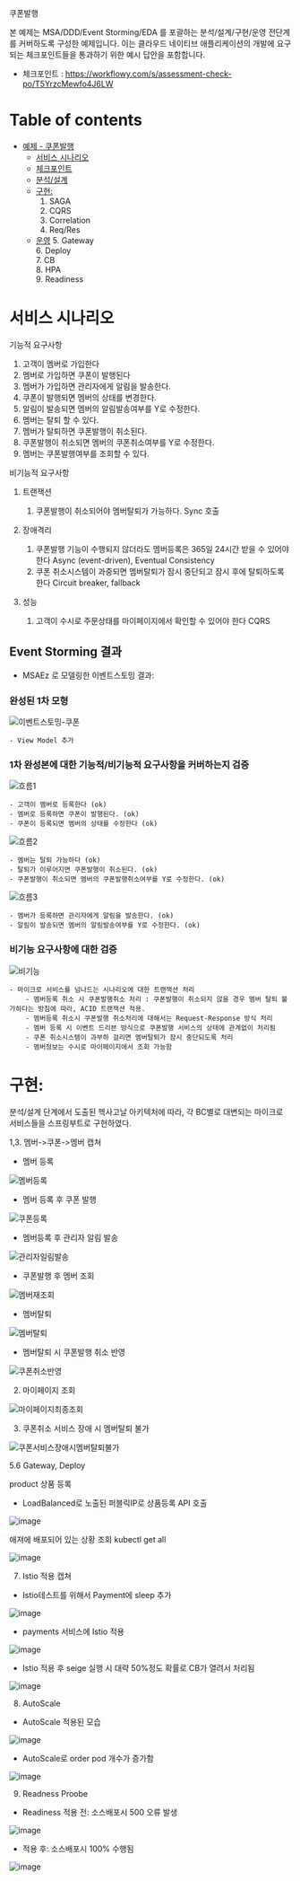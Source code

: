 
쿠폰발행

본 예제는 MSA/DDD/Event Storming/EDA 를 포괄하는 분석/설계/구현/운영 전단계를 커버하도록 구성한 예제입니다.
이는 클라우드 네이티브 애플리케이션의 개발에 요구되는 체크포인트들을 통과하기 위한 예시 답안을 포함합니다.
- 체크포인트 : https://workflowy.com/s/assessment-check-po/T5YrzcMewfo4J6LW


# Table of contents

- [예제 - 쿠폰발행](#---)
  - [서비스 시나리오](#서비스-시나리오)
  - [체크포인트](#체크포인트)
  - [분석/설계](#분석설계)
  - [구현:](#구현-)
     1. SAGA
     2. CQRS
     3. Correlation
     4. Req/Res
  - [운영](#운영)
     5. Gateway     
     6. Deploy     
     7. CB     
     8. HPA     
     9. Readiness
     


# 서비스 시나리오


기능적 요구사항

1. 고객이 멤버로 가입한다
2. 멤버로 가입하면 쿠폰이 발행된다
3. 멤버가 가입하면 관리자에게 알림을 발송한다.
4. 쿠폰이 발행되면 멤버의 상태를 변경한다.
5. 알림이 발송되면 멤버의 알림발송여부를 Y로 수정한다.
6. 멤버는 탈퇴 할 수 있다.
7. 멤버가 탈퇴하면 쿠폰발행이 취소된다.
8. 쿠폰발행이 취소되면 멤버의 쿠폰취소여부를 Y로 수정한다.
9. 멤버는 쿠폰발행여부를 조회할 수 있다.

비기능적 요구사항
1. 트랜잭션
    1. 쿠폰발행이 취소되어야 멤버탈퇴가 가능하다.  Sync 호출
    
1. 장애격리
    1. 쿠폰발행 기능이 수행되지 않더라도 멤버등록은 365일 24시간 받을 수 있어야 한다  Async (event-driven), Eventual Consistency
    1. 쿠폰 취소시스템이 과중되면 멤버탈퇴가 잠시 중단되고 잠시 후에 탈퇴하도록 한다  Circuit breaker, fallback
1. 성능
    1. 고객이 수시로 주문상태를 마이페이지에서 확인할 수 있어야 한다  CQRS




## Event Storming 결과
* MSAEz 로 모델링한 이벤트스토밍 결과:  


### 완성된 1차 모형
![이벤트스토밍-쿠폰](https://user-images.githubusercontent.com/39254844/105127295-ed690d80-5b23-11eb-9f6f-bfce69390ba2.png)


    - View Model 추가

### 1차 완성본에 대한 기능적/비기능적 요구사항을 커버하는지 검증

![흐름1](https://user-images.githubusercontent.com/39254844/105127704-c19a5780-5b24-11eb-804f-d16be904a609.png)

    - 고객이 멤버로 등록한다 (ok)
    - 멤버로 등록하면 쿠폰이 발행된다. (ok)
    - 쿠폰이 등록되면 멤버의 상태를 수정한다 (ok)

![흐름2](https://user-images.githubusercontent.com/39254844/105127771-de368f80-5b24-11eb-9636-0f8d16ed4b73.png)

    - 멤버는 탈퇴 가능하다 (ok)
    - 탈퇴가 이루어지면 쿠폰발행이 취소된다. (ok)
    - 쿠폰발행이 취소되면 멤버의 쿠폰발행취소여부를 Y로 수정한다. (ok)
    
![흐름3](https://user-images.githubusercontent.com/39254844/105127807-f3abb980-5b24-11eb-81e9-d56ef64922a0.png)

    - 멤버가 등록하면 관리자에게 알림을 발송한다. (ok)
    - 알림이 발송되면 멤버의 알림발송여부를 Y로 수정한다. (ok)



### 비기능 요구사항에 대한 검증

![비기능](https://user-images.githubusercontent.com/39254844/105128455-6b2e1880-5b26-11eb-936a-add7ab75c28f.png)

    - 마이크로 서비스를 넘나드는 시나리오에 대한 트랜잭션 처리
        - 멤버등록 취소 시 쿠폰발행취소 처리 : 쿠폰발행이 취소되지 않을 경우 멤버 탈퇴 불가하다는 방침에 따라, ACID 트랜잭션 적용. 
        - 멤버등록 취소시 쿠폰발행 취소처리에 대해서는 Request-Response 방식 처리
        - 멤버 등록 시 이벤트 드리븐 방식으로 쿠폰발행 서비스의 상태에 관계없이 처리됨
        - 쿠폰 취소시스템이 과부하 걸리면 멤버탈퇴가 잠시 중단되도록 처리
        - 멤버정보는 수시로 마이페이지에서 조회 가능함





# 구현:

분석/설계 단계에서 도출된 헥사고날 아키텍처에 따라, 각 BC별로 대변되는 마이크로 서비스들을 스프링부트로 구현하였다. 


1,3. 멤버->쿠폰->멤버 캡쳐



 - 멤버 등록

![멤버등록](https://user-images.githubusercontent.com/39254844/105129334-27d4a980-5b28-11eb-84ed-81e681225e2d.png)

 - 멤버 등록 후 쿠폰 발행 

![쿠폰등록](https://user-images.githubusercontent.com/39254844/105129570-b47f6780-5b28-11eb-88c1-9f986f464e89.png)

 - 멤버등록 후 관리자 알림 발송

![관리자일림발송](https://user-images.githubusercontent.com/39254844/105133465-2c04c500-5b30-11eb-9044-60d0023b3041.png)

 - 쿠폰발행 후 멤버 조회

![멤버재조회](https://user-images.githubusercontent.com/39254844/105133629-6c644300-5b30-11eb-9af5-4cc74db8c4f2.png)

 - 멤버탈퇴

![멤버탈퇴](https://user-images.githubusercontent.com/39254844/105133757-9ddd0e80-5b30-11eb-9e94-ccfab7a22245.png)

 - 멤버탈퇴 시 쿠폰발행 취소 반영

![쿠폰취소반영](https://user-images.githubusercontent.com/39254844/105133933-eac0e500-5b30-11eb-8ccb-99b800f8303b.png)


2. 마이페이지 조회

![마이페이지최종조회](https://user-images.githubusercontent.com/39254844/105134011-117f1b80-5b31-11eb-9167-4c63a193f472.png)


3. 쿠폰취소 서비스 장애 시 멤버탈퇴 불가

![쿠폰서비스장애시멤버탈퇴불가](https://user-images.githubusercontent.com/39254844/105134636-12fd1380-5b32-11eb-9972-6b19331ba0d8.png)



   

5.6 Gateway, Deploy

product 상품 등록 
 - LoadBalanced로 노출된 퍼블릭IP로 상품등록 API 호출

![image](https://user-images.githubusercontent.com/75401920/105001534-42008000-5a73-11eb-8ab7-c955745e7703.png)


애져에 배포되어 있는 상황 조회 kubectl get all

![image](https://user-images.githubusercontent.com/75401920/105000728-06b18180-5a72-11eb-8609-e527c48f7060.png)



7. Istio 적용 캡쳐

  - Istio테스트를 위해서 Payment에 sleep 추가
  
![image](https://user-images.githubusercontent.com/75401920/105005616-e89b4f80-5a78-11eb-82cb-de53e5881e3f.png)

 - payments 서비스에 Istio 적용
   
![image](https://user-images.githubusercontent.com/75401920/105006822-7f1c4080-5a7a-11eb-9191-db35233773d3.png)

 - Istio 적용 후 seige 실행 시 대략 50%정도 확률로 CB가 열려서 처리됨

![image](https://user-images.githubusercontent.com/75401920/105006958-b2f76600-5a7a-11eb-99f3-c8b81a4ec270.png)

8. AutoScale

 - AutoScale 적용된 모습

![image](https://user-images.githubusercontent.com/75401920/105006642-4714fd80-5a7a-11eb-8424-aa2dede45666.png)

 - AutoScale로  order pod 개수가 증가함

![image](https://user-images.githubusercontent.com/75401920/105006308-cf46d300-5a79-11eb-96db-77d865c9bfe9.png)


9. Readness Proobe
 
  - Readiness 적용 전: 소스배포시 500 오류 발생
  
![image](https://user-images.githubusercontent.com/75401920/105004548-7d04b280-5a77-11eb-95cb-d5fe19a40557.png)


  - 적용 후: 소스배포시 100% 수행됨

![image](https://user-images.githubusercontent.com/75401920/105004912-f0a6bf80-5a77-11eb-88ee-f0bcd8f67f45.png)

